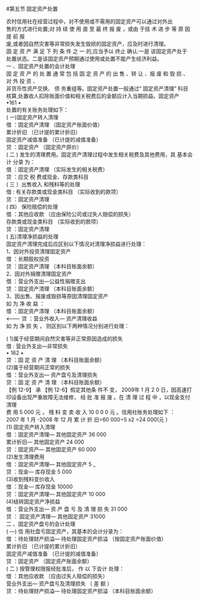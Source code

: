 #第五节 固定资产处置
<p> 农村信用社在经营过程中，对不使用或不需用的固定资产可以通过对外出<br />
      售的方式进行处置;对 持 续 使 用 直 至 最 终 报 废 ，或由 于技 术 进 步 等 原 因 提 前 报<br />
      废,或者因自然灾害等非常损失发生毁损的固定资产，应及时进行清理。<br />
      固 定 资 产 满 足 下 列 条 件 之 一 的,应当予以 终止 确认:一是 该固定资产处于<br />
      处置状态。二是该固定资产预期通过使用或处置不能产生经济利益。<br />
      一 、固定资产处置的会计处理<br />
      固 定 资 产 的 处 置 通 常 包 括 固 定 资 产 的 出 售 、转 让 、报 废 和 毁 损 、对 外 投 资 、<br />
      非货币性资产交换、 债 务重组等。固定资产处置一般通过&ldquo; 固定资产清理&rdquo; 科目<br />
      核算,处置收人扣除账面价值和相关税费后的金额应计入当期损益。固定资产<br />
      •161 •<br />
      处置的有关账务处理如下：<br />
      ( 一)固定资产转人清理<br />
      借 ：固定资产清理 （固定资产账面价值）<br />
      累计折旧 （已计提的累计折旧）<br />
      固定资产减值准备 （已计提的减值准备）<br />
      贷 ：固定资产 （固定资产原价）<br />
      ( 二 ) 发生的清理费用。固定资产清理过程中发生相关税费及其他费用，其  基本会计 分录 为：<br />
      借 ：固定资产清理 （实际发生的相关税费）<br />
      贷 ：应交 税 费或现金、存款类科目<br />
      ( 三 ）出售收入 和残料等的处理<br />
        借 : 有关存款类或现金类科目 （实际收到的款项）<br />
        贷 ：固定资产清理<br />
        ( 四） 保险赔偿的处理<br />
        借 ：其他应收款 （应由保险公司或过失人赔偿的损失）<br />
        存款类或现金类科目 （实际收到的款项）<br />
        贷 ：固定资产清理<br />
        ( 五)清理净损益的处理<br />
        固定资产清理完成后应区别以下情况对清理净损益进行处理：<br />
        1、因对外投资清理固定资产<br />
        借 ：长期股权投资<br />
        贷 ：固定资产清理 （本科目账面余额）<br />
        2、因对外捐赠清理固定资产<br />
        借 ：营业外支出—公益性捐赠支出<br />
        贷 ：固定资产清理 （本科目账面余额）<br />
        3、因出售、报废或毁损等原因清理固定资产<br />
        如 为 净 收 益 ：<br />
        借   ：固定资产清理 （本科目账面余额）<br />
&lt;---  贷 ：营业外收入— 资产清理收益<br />
如 为 净 损 失 ， 则区别以下两种情况分别进行处理：</p>
    <p> ( 1)属于经营期间自然灾害等非正常原因造成的损失<br />
      借 : 营业外支出—非常损失<br />
      • 162 •<br />
      贷 ：固 定 资 产 清 理 （本科目账面余额）<br />
      (2)属于经营期间正常的损失<br />
      借 ：营业外支出— 资产盘亏及清理损失<br />
      贷 ：固 定 资 产 清 理 （本科目账面余额）<br />
        【例 12-9】 承 【例 12-6】假定其他条 件不 变， 2009年 1 月 2 0 日，因高速打<br />
        印设备出现严重故障无法维修， 经 批 准 报 废 。在 清 理 过 程 中 ，以现金支付清理<br />
        费 用 5 000 元 ， 残 料 变 卖 收 入 10 0 0 0 元 。信用社账务处理如下 ：<br />
        2007 年 1 月 -2008 年 12 月 累 计 折 旧=60 000÷5 x2 =24 000(元 ）<br />
        (1) 固定资产转入清理<br />
        借 ：固定资产清理— 其他固定资产 36 000<br />
        累计折旧— 其他固定资产 24 000<br />
        贷 ：固定资产— 其他固定资产 60 000<br />
        (2)发生清理费用<br />
        借 ：固定资产清理— 其他固定资产 5 _<br />
        贷 ：现金— 库存现金 5 000<br />
        (3)收到残料变价收入<br />
        借 ：现金— 库存现金 10000<br />
        贷 ：固定资产清理— 其他固定资产 10 000<br />
        (4)结转固定资产净损益<br />
        借 ：营业外支出— 资 产 盘 亏 及 清 理 损 失 31 000<br />
        贷 ： 固定资产清理— 其他固定资产 31000<br />
          <!--En>><!--EndFragment-->
  二 、固定资产盘亏的会计处理<br />
  ( —) 信 用社盘亏固定资产，其基本的会计分录为：<br />
  借 ：待处理财产损溢— 待处理固定资产损溢 （按固定资产账面价值）<br />
  累计折旧 （已计提的累计折旧）<br />
  固定资产减值准备 （已计提的减值准备）<br />
  贷 ：固定资产 （固定资产账面余额）<br />
  ( 二 ) 按管理权限报经批准后， 作 以 下会计 处理：<br />
  借 ：其他应收款 （应由过失人赔偿的损失）<br />
  营业外支出— 资产盘亏及清理损失 （ 差 额 ）<br />
  贷 ：待处理财产损溢— 待处理固定资产损溢 （本科目账面余额）<br />
      <br />
      <br />
    </p>